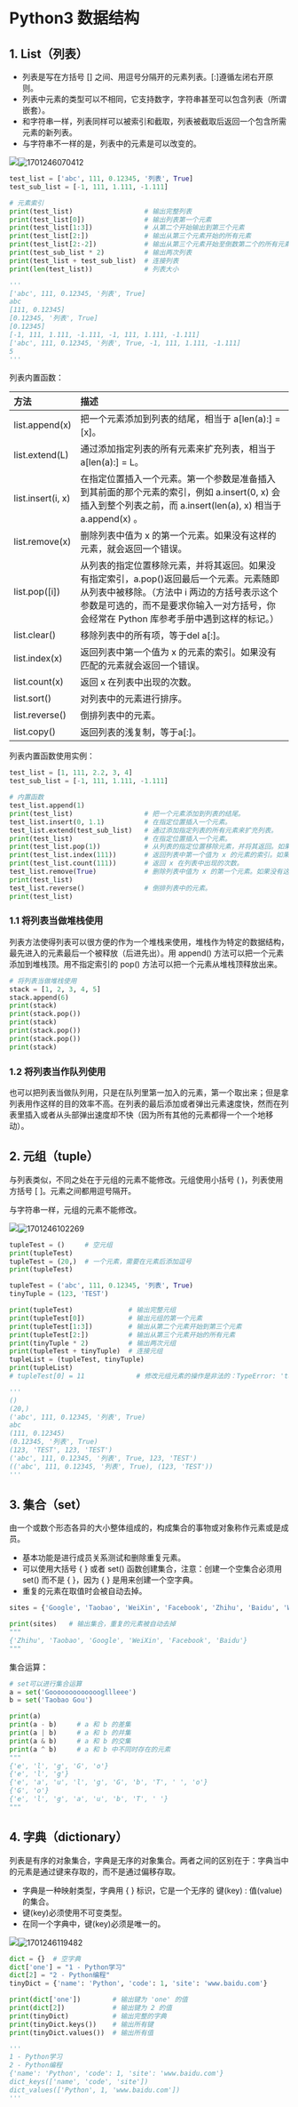 # Python3 数据结构

## 1. List（列表）

- 列表是写在方括号 [] 之间、用逗号分隔开的元素列表。[:]遵循左闭右开原则。
- 列表中元素的类型可以不相同，它支持数字，字符串甚至可以包含列表（所谓嵌套）。
- 和字符串一样，列表同样可以被索引和截取，列表被截取后返回一个包含所需元素的新列表。
- 与字符串不一样的是，列表中的元素是可以改变的。

![](../F40_Material/picture/Python-访问列表中的值.png)![1701246070412](image/103.数据结构/1701246070412.png)

```python
test_list = ['abc', 111, 0.12345, '列表', True]
test_sub_list = [-1, 111, 1.111, -1.111]

# 元素索引
print(test_list)                  # 输出完整列表
print(test_list[0])               # 输出列表第一个元素
print(test_list[1:3])             # 从第二个开始输出到第三个元素
print(test_list[2:])              # 输出从第三个元素开始的所有元素
print(test_list[2:-2])            # 输出从第三个元素开始至倒数第二个的所有元素
print(test_sub_list * 2)          # 输出两次列表
print(test_list + test_sub_list)  # 连接列表
print(len(test_list))             # 列表大小

'''
['abc', 111, 0.12345, '列表', True]
abc
[111, 0.12345]
[0.12345, '列表', True]
[0.12345]
[-1, 111, 1.111, -1.111, -1, 111, 1.111, -1.111]
['abc', 111, 0.12345, '列表', True, -1, 111, 1.111, -1.111]
5
'''
```

列表内置函数：

| 方法              | 描述                                                                                                                                                                                                                               |
| :---------------- | :--------------------------------------------------------------------------------------------------------------------------------------------------------------------------------------------------------------------------------- |
| list.append(x)    | 把一个元素添加到列表的结尾，相当于 a[len(a):] = [x]。                                                                                                                                                                              |
| list.extend(L)    | 通过添加指定列表的所有元素来扩充列表，相当于 a[len(a):] = L。                                                                                                                                                                      |
| list.insert(i, x) | 在指定位置插入一个元素。第一个参数是准备插入到其前面的那个元素的索引，例如 a.insert(0, x) 会插入到整个列表之前，而 a.insert(len(a), x) 相当于 a.append(x) 。                                                                       |
| list.remove(x)    | 删除列表中值为 x 的第一个元素。如果没有这样的元素，就会返回一个错误。                                                                                                                                                              |
| list.pop([i])     | 从列表的指定位置移除元素，并将其返回。如果没有指定索引，a.pop()返回最后一个元素。元素随即从列表中被移除。（方法中 i 两边的方括号表示这个参数是可选的，而不是要求你输入一对方括号，你会经常在 Python 库参考手册中遇到这样的标记。） |
| list.clear()      | 移除列表中的所有项，等于del a[:]。                                                                                                                                                                                                 |
| list.index(x)     | 返回列表中第一个值为 x 的元素的索引。如果没有匹配的元素就会返回一个错误。                                                                                                                                                          |
| list.count(x)     | 返回 x 在列表中出现的次数。                                                                                                                                                                                                        |
| list.sort()       | 对列表中的元素进行排序。                                                                                                                                                                                                           |
| list.reverse()    | 倒排列表中的元素。                                                                                                                                                                                                                 |
| list.copy()       | 返回列表的浅复制，等于a[:]。                                                                                                                                                                                                       |

列表内置函数使用实例：

```python
test_list = [1, 111, 2.2, 3, 4]
test_sub_list = [-1, 111, 1.111, -1.111]

# 内置函数
test_list.append(1)
print(test_list)                  # 把一个元素添加到列表的结尾。
test_list.insert(0, 1.1)          # 在指定位置插入一个元素。
test_list.extend(test_sub_list)   # 通过添加指定列表的所有元素来扩充列表。
print(test_list)                  # 在指定位置插入一个元素。
print(test_list.pop(1))           # 从列表的指定位置移除元素，并将其返回。如果没有指定索引，a.pop()返回最后一个元素。元素随即从列表中被移除。
print(test_list.index(111))       # 返回列表中第一个值为 x 的元素的索引。如果没有匹配的元素就会返回一个错误。
print(test_list.count(111))       # 返回 x 在列表中出现的次数。
test_list.remove(True)            # 删除列表中值为 x 的第一个元素。如果没有这样的元素，就会返回一个错误。
print(test_list)
test_list.reverse()               # 倒排列表中的元素。
print(test_list)
```

### 1.1 将列表当做堆栈使用

列表方法使得列表可以很方便的作为一个堆栈来使用，堆栈作为特定的数据结构，最先进入的元素最后一个被释放（后进先出）。用 append() 方法可以把一个元素添加到堆栈顶。用不指定索引的 pop() 方法可以把一个元素从堆栈顶释放出来。

```python
# 将列表当做堆栈使用
stack = [1, 2, 3, 4, 5]
stack.append(6)
print(stack)
print(stack.pop())
print(stack)
print(stack.pop())
print(stack.pop())
print(stack)
```

### 1.2 将列表当作队列使用

也可以把列表当做队列用，只是在队列里第一加入的元素，第一个取出来；但是拿列表用作这样的目的效率不高。在列表的最后添加或者弹出元素速度快，然而在列表里插入或者从头部弹出速度却不快（因为所有其他的元素都得一个一个地移动）。

## 2. 元组（tuple）

与列表类似，不同之处在于元组的元素不能修改。元组使用小括号 ( )，列表使用方括号 [ ]。元素之间都用逗号隔开。

与字符串一样，元组的元素不能修改。

![](../F40_Material/picture/Python-访问元组中的值.png)![1701246102269](image/103.数据结构/1701246102269.png)

```python
tupleTest = ()     # 空元组
print(tupleTest)
tupleTest = (20,)  # 一个元素，需要在元素后添加逗号
print(tupleTest)

tupleTest = ('abc', 111, 0.12345, '列表', True)
tinyTuple = (123, 'TEST')

print(tupleTest)              # 输出完整元组
print(tupleTest[0])           # 输出元组的第一个元素
print(tupleTest[1:3])         # 输出从第二个元素开始到第三个元素
print(tupleTest[2:])          # 输出从第三个元素开始的所有元素
print(tinyTuple * 2)          # 输出两次元组
print(tupleTest + tinyTuple)  # 连接元组
tupleList = (tupleTest, tinyTuple)
print(tupleList)
# tupleTest[0] = 11             # 修改元组元素的操作是非法的：TypeError: 'tupleTest' object does not support item assignment

'''
()
(20,)
('abc', 111, 0.12345, '列表', True)
abc
(111, 0.12345)
(0.12345, '列表', True)
(123, 'TEST', 123, 'TEST')
('abc', 111, 0.12345, '列表', True, 123, 'TEST')
(('abc', 111, 0.12345, '列表', True), (123, 'TEST'))
'''
```

## 3. 集合（set）

由一个或数个形态各异的大小整体组成的，构成集合的事物或对象称作元素或是成员。

- 基本功能是进行成员关系测试和删除重复元素。
- 可以使用大括号 { } 或者 set() 函数创建集合，注意：创建一个空集合必须用 set() 而不是 { }，因为 { } 是用来创建一个空字典。
- 重复的元素在取值时会被自动去掉。

```python
sites = {'Google', 'Taobao', 'WeiXin', 'Facebook', 'Zhihu', 'Baidu', 'WeiXin'}

print(sites)   # 输出集合，重复的元素被自动去掉
"""
{'Zhihu', 'Taobao', 'Google', 'WeiXin', 'Facebook', 'Baidu'}
"""
```

集合运算：

```python
# set可以进行集合运算
a = set('Gooooooooooooogllleee')
b = set('Taobao Gou')

print(a)
print(a - b)     # a 和 b 的差集
print(a | b)     # a 和 b 的并集
print(a & b)     # a 和 b 的交集
print(a ^ b)     # a 和 b 中不同时存在的元素
"""
{'e', 'l', 'g', 'G', 'o'}
{'e', 'l', 'g'}
{'e', 'a', 'u', 'l', 'g', 'G', 'b', 'T', ' ', 'o'}
{'G', 'o'}
{'e', 'l', 'g', 'a', 'u', 'b', 'T', ' '}
"""
```

## 4. 字典（dictionary）

列表是有序的对象集合，字典是无序的对象集合。两者之间的区别在于：字典当中的元素是通过键来存取的，而不是通过偏移存取。

- 字典是一种映射类型，字典用 { } 标识，它是一个无序的 键(key) : 值(value) 的集合。
- 键(key)必须使用不可变类型。
- 在同一个字典中，键(key)必须是唯一的。

![](../F40_Material/picture/Python-访问字典中的值.png)![1701246119482](image/103.数据结构/1701246119482.png)

```python
dict = {}  # 空字典
dict['one'] = "1 - Python学习"
dict[2] = "2 - Python编程"
tinyDict = {'name': 'Python', 'code': 1, 'site': 'www.baidu.com'}

print(dict['one'])        # 输出键为 'one' 的值
print(dict[2])            # 输出键为 2 的值
print(tinyDict)           # 输出完整的字典
print(tinyDict.keys())    # 输出所有键
print(tinyDict.values())  # 输出所有值

'''
1 - Python学习
2 - Python编程
{'name': 'Python', 'code': 1, 'site': 'www.baidu.com'}
dict_keys(['name', 'code', 'site'])
dict_values(['Python', 1, 'www.baidu.com'])
'''

```
